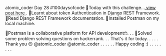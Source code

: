 atomic_coder
Day 28 #100daysofcode
📌Today with this challenge...[ view post here ](https://www.instagram.com/p/COBIwb_goeG/ "Goto Day28 post")
.
🔹Learnt about token Authentication in Django REST Framework.
🔹Read Django REST Framework documentation.
🔹Installed Postman on my local machine.

📌Postman is a collaborative platform for API development🤓.
.
.
📌Solved some problem solving questions on hackerrank.
.
.
That's it for today.
.
.
.
.
Thank you 😉
@atomic_coder
@atomic_coder
.
.
.
.
.
.
Happy coding :)
.
.
.
.
.
.
.
.